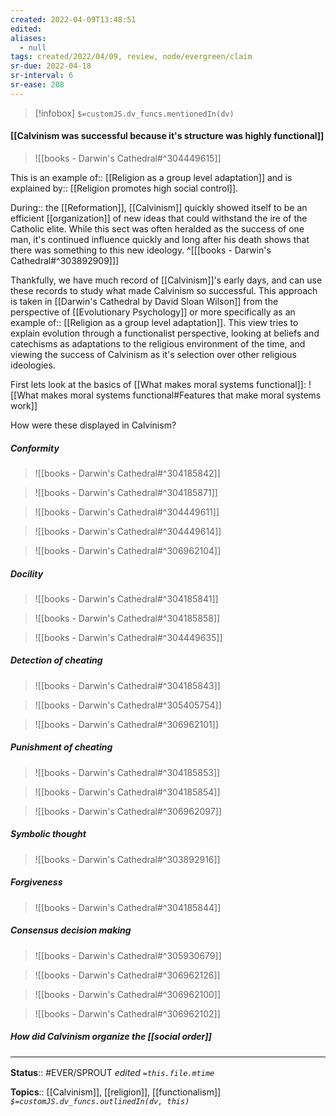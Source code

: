 ```yaml
---
created: 2022-04-09T13:48:51 
edited: 
aliases:
  - null
tags: created/2022/04/09, review, node/evergreen/claim
sr-due: 2022-04-18
sr-interval: 6
sr-ease: 208
---
```

> [!infobox]
`$=customJS.dv_funcs.mentionedIn(dv)`

#### [[Calvinism was successful because it's structure was highly functional]]

> ![[books - Darwin's Cathedral#^304449615]]

This is an
example of:: [[Religion as a group level adaptation]] and is
explained by:: [[Religion promotes high social control]].

During:: the [[Reformation]],
[[Calvinism]] quickly showed itself to be an efficient [[organization]] of new ideas that could withstand the ire of the Catholic elite.
While this sect was often heralded as the success of one man, 
it's continued influence quickly and long after his death shows that there was something to this new ideology.
^[[[books - Darwin's Cathedral#^303892909]]]

Thankfully, we have much record of [[Calvinism]]'s early days, and can use these records to study what made Calvinism so successful.
This approach is taken in [[Darwin's Cathedral by David Sloan Wilson]] from the perspective of [[Evolutionary Psychology]] or more specifically as an
example of:: [[Religion as a group level adaptation]].
This view tries to explain evolution through a functionalist perspective, looking at beliefs and catechisms as adaptations to the religious environment of the time,
and viewing the success of Calvinism as it's selection over other religious ideologies.

First lets look at the basics of [[What makes moral systems functional]]:
![[What makes moral systems functional#Features that make moral systems work]]

How were these displayed in Calvinism?

##### Conformity

> ![[books - Darwin's Cathedral#^304185842]]

> ![[books - Darwin's Cathedral#^304185871]]

> ![[books - Darwin's Cathedral#^304449611]]

> ![[books - Darwin's Cathedral#^304449614]]

> ![[books - Darwin's Cathedral#^306962104]]

##### Docility

> ![[books - Darwin's Cathedral#^304185841]]

> ![[books - Darwin's Cathedral#^304185858]]

> ![[books - Darwin's Cathedral#^304449635]]

##### Detection of cheating

> ![[books - Darwin's Cathedral#^304185843]]

> ![[books - Darwin's Cathedral#^305405754]]

> ![[books - Darwin's Cathedral#^306962101]]

##### Punishment of cheating

> ![[books - Darwin's Cathedral#^304185853]]

> ![[books - Darwin's Cathedral#^304185854]]

> ![[books - Darwin's Cathedral#^306962097]]

##### Symbolic thought

> ![[books - Darwin's Cathedral#^303892916]]

##### Forgiveness

> ![[books - Darwin's Cathedral#^304185844]] 

##### Consensus decision making

> ![[books - Darwin's Cathedral#^305930679]]

> ![[books - Darwin's Cathedral#^306962126]]

> ![[books - Darwin's Cathedral#^306962100]]

> ![[books - Darwin's Cathedral#^306962102]]

##### How did Calvinism organize the [[social order]]

### <hr class="footnote"/>

**Status**:: #EVER/SPROUT
*edited `=this.file.mtime`*

**Topics**:: [[Calvinism]], [[religion]], [[functionalism]]
*`$=customJS.dv_funcs.outlinedIn(dv, this)`*
